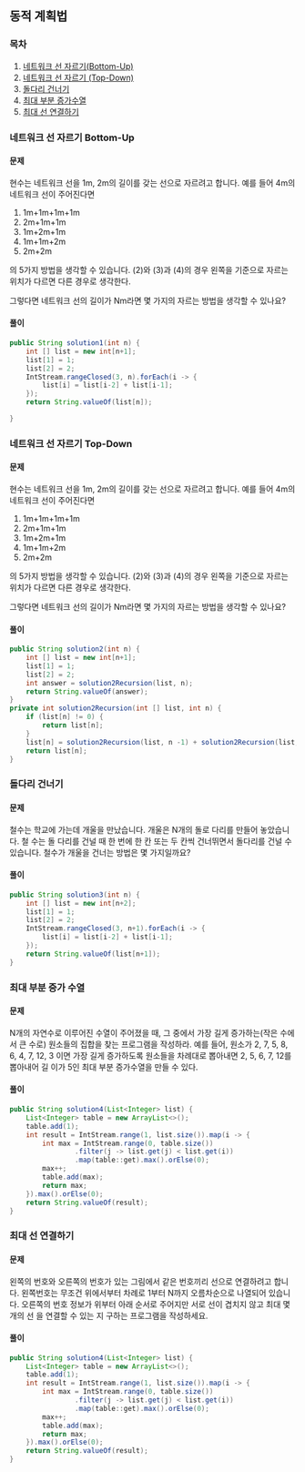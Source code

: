 ## 동적 계획법

### 목차

1. [네트워크 선 자르기(Bottom-Up)](#네트워크-선-자르기-bottom-up)
2. [네트워크 선 자르기 (Top-Down)](#네트워크-선-자르기-top-down)
3. [돌다리 건너기](#돌다리-건너기)
4. [최대 부분 증가수열](#최대-부분-증가수열)
5. [최대 선 연결하기](#최대-선-연결하기)

### 네트워크 선 자르기 Bottom-Up

#### 문제

현수는 네트워크 선을 1m, 2m의 길이를 갖는 선으로 자르려고 합니다. 예를 들어 4m의 네트워크 선이 주어진다면

1. 1m+1m+1m+1m
2. 2m+1m+1m
3. 1m+2m+1m
4. 1m+1m+2m
5. 2m+2m

의 5가지 방법을 생각할 수 있습니다. (2)와 (3)과 (4)의 경우 왼쪽을 기준으로 자르는 위치가 다르면 다른 경우로 생각한다.

그렇다면 네트워크 선의 길이가 Nm라면 몇 가지의 자르는 방법을 생각할 수 있나요?

#### 풀이

```java
public String solution1(int n) {
    int [] list = new int[n+1];
    list[1] = 1;
    list[2] = 2;
    IntStream.rangeClosed(3, n).forEach(i -> {
        list[i] = list[i-2] + list[i-1];
    });
    return String.valueOf(list[n]);

}
```

### 네트워크 선 자르기 Top-Down

#### 문제

현수는 네트워크 선을 1m, 2m의 길이를 갖는 선으로 자르려고 합니다. 예를 들어 4m의 네트워크 선이 주어진다면

1. 1m+1m+1m+1m
2. 2m+1m+1m
3. 1m+2m+1m
4. 1m+1m+2m
5. 2m+2m

의 5가지 방법을 생각할 수 있습니다. (2)와 (3)과 (4)의 경우 왼쪽을 기준으로 자르는 위치가 다르면 다른 경우로 생각한다.

그렇다면 네트워크 선의 길이가 Nm라면 몇 가지의 자르는 방법을 생각할 수 있나요?

#### 풀이

```java
public String solution2(int n) {
    int [] list = new int[n+1];
    list[1] = 1;
    list[2] = 2;
    int answer = solution2Recursion(list, n);
    return String.valueOf(answer);
}
private int solution2Recursion(int [] list, int n) {
    if (list[n] != 0) {
        return list[n];
    }
    list[n] = solution2Recursion(list, n -1) + solution2Recursion(list, n - 2);
    return list[n];
}
```

### 돌다리 건너기

#### 문제

철수는 학교에 가는데 개울을 만났습니다. 개울은 N개의 돌로 다리를 만들어 놓았습니다. 철 수는 돌 다리를 건널 때 한 번에 한 칸 또는 두 칸씩 건너뛰면서 돌다리를 건널 수 있습니다. 철수가 개울을 건너는 방법은 몇 가지일까요?

#### 풀이

```java
public String solution3(int n) {
    int [] list = new int[n+2];
    list[1] = 1;
    list[2] = 2;
    IntStream.rangeClosed(3, n+1).forEach(i -> {
        list[i] = list[i-2] + list[i-1];
    });
    return String.valueOf(list[n+1]);
}
```

### 최대 부분 증가 수열

#### 문제

N개의 자연수로 이루어진 수열이 주어졌을 때, 그 중에서 가장 길게 증가하는(작은 수에서 큰 수로) 원소들의 집합을 찾는 프로그램을 작성하라. 예를 들어, 원소가 2, 7, 5, 8, 6, 4, 7, 12, 3 이면 가장 길게 증가하도록 원소들을 차례대로 뽑아내면 2, 5, 6, 7, 12를 뽑아내어 길 이가 5인 최대 부분 증가수열을 만들 수 있다.

#### 풀이

```java
public String solution4(List<Integer> list) {
    List<Integer> table = new ArrayList<>();
    table.add(1);
    int result = IntStream.range(1, list.size()).map(i -> {
        int max = IntStream.range(0, table.size())
                .filter(j -> list.get(j) < list.get(i))
                .map(table::get).max().orElse(0);
        max++;
        table.add(max);
        return max;
    }).max().orElse(0);
    return String.valueOf(result);
}
```

### 최대 선 연결하기

#### 문제

왼쪽의 번호와 오른쪽의 번호가 있는 그림에서 같은 번호끼리 선으로 연결하려고 합니다. 왼쪽번호는 무조건 위에서부터 차례로 1부터 N까지 오름차순으로 나열되어 있습니다. 오른쪽의 번호 정보가 위부터 아래 순서로 주어지만 서로 선이 겹치지 않고 최대 몇 개의 선 을 연결할 수 있는 지 구하는 프로그램을 작성하세요.

#### 풀이

```java
public String solution4(List<Integer> list) {
    List<Integer> table = new ArrayList<>();
    table.add(1);
    int result = IntStream.range(1, list.size()).map(i -> {
        int max = IntStream.range(0, table.size())
                .filter(j -> list.get(j) < list.get(i))
                .map(table::get).max().orElse(0);
        max++;
        table.add(max);
        return max;
    }).max().orElse(0);
    return String.valueOf(result);
}
```